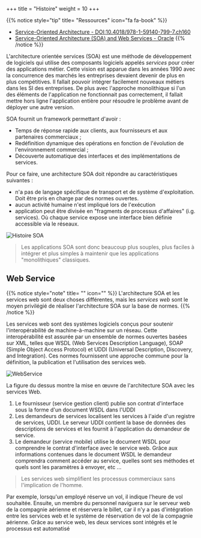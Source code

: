 +++
title = "Histoire"
weight = 10
+++

{{% notice style="tip" title= "Ressources" icon="fa fa-book" %}}
- [Service-Oriented Architecture - DOI:10.4018/978-1-59140-799-7.ch160](https://www.researchgate.net/publication/292551195_Service-Oriented_Architecture)
- [Service-Oriented Architecture (SOA) and Web Services - Oracle](https://www.oracle.com/technical-resources/articles/javase/soa.html)
{{% /notice %}} 


L'architecture orientée services (SOA) est une méthode de développement de logiciels qui utilise des composants logiciels appelés *services* pour créer des applications métier. Cette vision est apparue dans les années 1990 avec la concurrence des marchés les entreprises devaient devenir de plus en plus compétitives. Il fallait pouvoir intégrer facilement nouveaux métiers dans les SI des entreprises. De plus avec l'approche monolithique si l'un des éléments de l'application ne fonctionnait pas correctement, il fallait mettre hors ligne l'application entière pour résoudre le problème avant de déployer une autre version.

SOA fournit un framework permettant d'avoir : 
- Temps de réponse rapide aux clients, aux fournisseurs et aux partenaires commerciaux ;
- Redéfinition dynamique des opérations en fonction de l'évolution de l'environnement commercial ;
- Découverte automatique des interfaces et des implémentations de services.

Pour ce faire, une architecture SOA doit répondre au caractéristiques suivantes :
- n'a pas de langage spécifique de transport et de système d'exploitation. Doit être pris en charge par des normes ouvertes.
- aucun activité humaine n'est impliqué lors de l'exécution
- application peut être divisée en "fragments de processus d'affaires" (i.g. services). Où chaque service expose une interface bien définie accessible via le réseaux.

![Histoire SOA](../images/histoire.png)

> Les applications SOA sont donc beaucoup plus souples, plus faciles à intégrer et plus simples à maintenir que les applications "monolithiques" classiques.

## Web Service
{{% notice style="note" title= "" icon="" %}}
L'architecture SOA et les services web sont deux choses différentes, mais les *services web* sont le moyen privilégié de réaliser l'architecture SOA sur la base de normes.
{{% /notice %}} 

Les services web sont des systèmes logiciels conçus pour soutenir l'interopérabilité de machine-à-machine sur un réseau. Cette interopérabilité est assurée par un ensemble de normes ouvertes basées sur XML, telles que WSDL (Web Services Description Language), SOAP (Simple Object Access Protocol) et UDDI (Universal Description, Discovery, and Integration). Ces normes fournissent une approche commune pour la définition, la publication et l'utilisation des services web.

![WebService](../images/webservice.png?width=30pc)

La figure du dessus montre la mise en œuvre de l'architecture SOA avec les services Web.
1. Le fournisseur (service gestion client) publie son contrat d'interface sous la forme d'un document WSDL dans l'UDDI
2. Les demandeurs de services localisent les services à l'aide d'un registre de services, UDDI. Le serveur UDDI contient la base de données des descriptions de services et les fournit à l'application du demandeur de service. 
3. Le demandeur (service mobile) utilise le document WSDL pour comprendre le contrat d'interface avec le service web. Grâce aux informations contenues dans le document WSDL le demandeur comprendra comment accéder au service, quelles sont ses méthodes et quels sont les paramètres à envoyer, etc ... 

> Les services web simplifient les processus commerciaux sans l'implication de l'homme.

Par exemple, lorsqu'un employé réserve un vol, il indique l'heure de vol souhaitée. Ensuite, un membre du personnel naviguera sur le serveur web de la compagnie aérienne et réservera le billet, car il n'y a pas d'intégration entre les services web et le système de réservation de vol de la compagnie aérienne. Grâce au service web, les deux services sont intégrés et le processus est automatisé